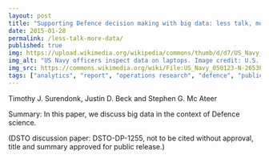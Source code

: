 ```yaml
---
layout: post
title: "Supporting Defence decision making with big data: less talk, more data! (discussion paper)"
date: 2015-01-28
permalink: /less-talk-more-data/
published: true
img: https://upload.wikimedia.org/wikipedia/commons/thumb/d/d7/US_Navy_050123-N-2653P-001_Officer-in-Charge_of_Navy_Oceanographic_Office_Fleet_Survey_Team_One_and_Two%2C_Lt._Cmdr._Todd_Barnhill%2C_left%2C_compares_data_with_teammates_Lt._Deborah_Mabey%2C_right%2C_and_Forrest_Noll%2C_aboard_the_guided.jpg/640px-thumbnail.jpg
img_alt: "US Navy officers inspect data on laptops. Image credit: U.S. Navy photo by Journalist 1st Class James Pinsky"
img_src: https://commons.wikimedia.org/wiki/File:US_Navy_050123-N-2653P-001_Officer-in-Charge_of_Navy_Oceanographic_Office_Fleet_Survey_Team_One_and_Two,_Lt._Cmdr._Todd_Barnhill,_left,_compares_data_with_teammates_Lt._Deborah_Mabey,_right,_and_Forrest_Noll,_aboard_the_guided.jpg
tags: ["analytics", "report", "operations research", "defence", "publication", ]
---
```


Timothy J. Surendonk, Justin D. Beck and Stephen G. Mc Ateer

Summary: In this paper, we discuss big data in the context of Defence science.

(DSTO discussion paper: DSTO-DP-1255, not to be cited without approval, title and summary approved for public release.)
